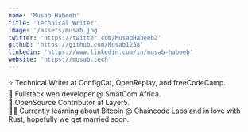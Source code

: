 ```yaml
---
name: 'Musab Habeeb'
title: 'Technical Writer'
image: '/assets/musab.jpg'
twitter: 'https://twitter.com/MusabHabeeb2'
github: 'https://github.com/Musab1258'
linkedin: 'https://www.linkedin.com/in/musab-habeeb'
website: 'https://musab.tech'
---
```


<div>
  ⭐ Technical Writer at ConfigCat, OpenReplay, and freeCodeCamp. <br/>
  👻 Fullstack web developer @ SmatCom Africa. <br/>
  💜 OpenSource Contributor at Layer5. 
</div>

<div class="mt-4">
  🏄‍♀️ Currently learning about Bitcoin @ Chaincode Labs and in love with Rust, hopefully we get married soon. 
</div>
